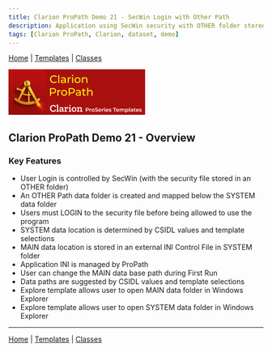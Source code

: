 ```yaml
---
title: Clarion ProPath Demo 21 - SecWin Login with Other Path
description: Application using SecWin security with OTHER folder stored under SYSTEM.
tags: [Clarion ProPath, Clarion, dataset, demo]
---
```


[Home](../index.md) | [Templates](../templates/index.md) | [Classes](../classes/index.md)

[![ProPath logo](../assets/images/ProPath270x90.png)](https://www.clarionproseries.com/html/propath.html)

## Clarion ProPath Demo 21 - Overview

### Key Features

- User Login is controlled by SecWin (with the security file stored in an OTHER folder)
- An OTHER Path data folder is created and mapped below the SYSTEM data folder
- Users must LOGIN to the security file before being allowed to use the program
- SYSTEM data location is determined by CSIDL values and template selections
- MAIN data location is stored in an external INI Control File in SYSTEM folder
- Application INI is managed by ProPath
- User can change the MAIN data base path during First Run
- Data paths are suggested by CSIDL values and template selections
- Explore template allows user to open MAIN data folder in Windows Explorer
- Explore template allows user to open SYSTEM data folder in Windows Explorer

---

[Home](../index.md) | [Templates](../templates/index.md) | [Classes](../classes/index.md)
